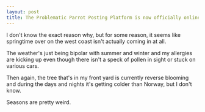 ```yaml
---
layout: post
title: The Problematic Parrot Posting Platform is now officially online!
---
```


I don't know the exact reason why, but for some reason, it seems like springtime over on the west coast
isn't actually coming in at all.

The weather's just being bipolar with summer and winter and my allergies are kicking up even though there
isn't a speck of pollen in sight or stuck on various cars.

Then again, the tree that's in my front yard is currently reverse blooming and during the days and nights
it's getting colder than Norway, but I don't know.

Seasons are pretty weird.
